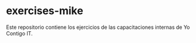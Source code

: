 # exercises-mike
Este repositorio contiene los ejercicios de las capacitaciones internas de Yo Contigo IT.
